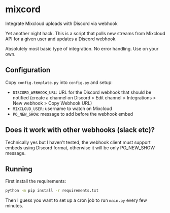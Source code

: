 # mixcord
Integrate Mixcloud uploads with Discord via webhook

Yet another night hack. This is a script that polls new streams from Mixcloud API for a given user and updates a Discord webhook.

Absolutely most basic type of integration. No error handling. Use on your own.

## Configuration

Copy ``config.template.py`` into ``config.py`` and setup:

* ``DISCORD_WEBHOOK_URL``: URL for the Discord webhook that should be notified (create a channel on Discord > Edit channel > Integrations > New webhook > Copy Webhook URL)
* ``MIXCLOUD_USER``: username to watch on Mixcloud
* ``PO_NEW_SHOW``: message to add before the webhook embed

## Does it work with other webhooks (slack etc)?

Technically yes but I haven't tested, the webhook client must support embeds using Discord format, otherwise it will be only PO_NEW_SHOW message.

## Running

First install the requirements:

```bash
python -m pip install -r requirements.txt
```

Then I guess you want to set up a cron job to run ``main.py`` every few minutes.